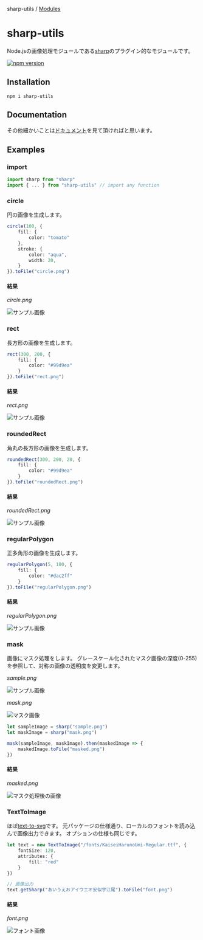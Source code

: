 sharp-utils / [Modules](modules.md)

# sharp-utils
Node.jsの画像処理モジュールである[sharp](https://www.npmjs.com/package/sharp)のプラグイン的なモジュールです。

[![npm version](https://badge.fury.io/js/sharp-utils.svg)](https://badge.fury.io/js/sharp-utils)

## Installation
```
npm i sharp-utils
```

## Documentation
その他細かいことは[ドキュメント](./docs/modules.md)を見て頂ければと思います。

## Examples

### import

```ts
import sharp from "sharp"
import { ... } from "sharp-utils" // import any function
```

### circle
円の画像を生成します。

```ts
circle(100, {
    fill: {
        color: "tomato"
    },
    stroke: {
        color: "aqua",
        width: 20,
    }
}).toFile("circle.png")
```

#### 結果
*circle.png*

![サンプル画像](./sample/circle.png "サンプル画像")

### rect
長方形の画像を生成します。

```ts
rect(300, 200, {
    fill: {
        color: "#99d9ea"
    }
}).toFile("rect.png")
```

#### 結果
*rect.png*

![サンプル画像](./sample/rect.png "サンプル画像")

### roundedRect
角丸の長方形の画像を生成します。

```ts
roundedRect(300, 200, 20, {
    fill: {
        color: "#99d9ea"
    }
}).toFile("roundedRect.png")
```

#### 結果
*roundedRect.png*

![サンプル画像](./sample/roundedRect.png "サンプル画像")

### regularPolygon
正多角形の画像を生成します。

```ts
regularPolygon(5, 100, {
    fill: {
        color: "#dac2ff"
    }
}).toFile("regularPolygon.png")
```

#### 結果
*regularPolygon.png*

![サンプル画像](./sample/regularPolygon.png "サンプル画像")

### mask
画像にマスク処理をします。
グレースケール化されたマスク画像の深度(0-255)を参照して、対称の画像の透明度を変更します。

*sample.png*

![サンプル画像](./sample/sample.png "サンプル画像")

*mask.png*

![マスク画像](./sample/mask.png "マスク画像")

```ts
let sampleImage = sharp("sample.png")
let maskImage = sharp("mask.png")

mask(sampleImage, maskImage).then(maskedImage => {
    maskedImage.toFile("masked.png")
})
```

#### 結果
*masked.png*

![マスク処理後の画像](./sample/masked.png "マスク処理後の画像")

### TextToImage
ほぼ[text-to-svg](https://www.npmjs.com/package/text-to-svg)です。
元パッケージの仕様通り、ローカルのフォントを読み込んで画像出力できます。
オプションの仕様も同じです。

```ts
let text = new TextToImage("/fonts/KaiseiHarunoUmi-Regular.ttf", {
    fontSize: 120,
    attributes: {
        fill: "red"
    }
})

// 画像出力
text.getSharp("あいうえおアイウエオ安似宇江尾").toFile("font.png")
```

#### 結果
*font.png*

![フォント画像](./sample/font.png "フォント画像")
